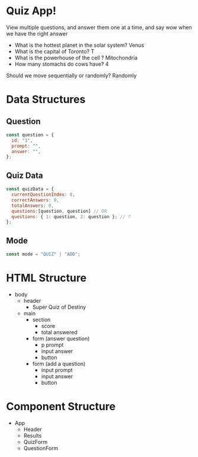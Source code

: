 # Quiz App!

View multiple questions, and answer them one at a time, and say wow when we have the right answer

- What is the hottest planet in the solar system? Venus
- What is the capital of Toronto? T
- What is the powerhouse of the cell ? Mitochondria
- How many stomachs do cows have? 4

Should we move sequentially or randomly? Randomly

# Data Structures

## Question

```jsx
const question = {
  id: "1",
  prompt: "",
  answer: "",
};
```

## Quiz Data

```jsx
const quizData = {
  currentQuestionIndex: 0,
  correctAnswers: 0,
  totalAnswers: 0,
  questions:[question, question] // OR
  questions: { 1: question, 2: question }; // ?
};
```

## Mode

```jsx
const mode = "QUIZ" | "ADD";
```

# HTML Structure

- body
  - header
    - Super Quiz of Destiny
  - main
    - section
      - score
      - total answered
    - form (answer question)
      - p prompt
      - input answer
      - button
    - form (add a question)
      - input prompt
      - input answer
      - button

# Component Structure

- App
  - Header
  - Results
  - QuizForm
  - QuestionForm
